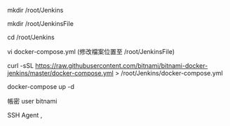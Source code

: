 mkdir /root/Jenkins

mkdir /root/JenkinsFile

cd /root/Jenkins

vi docker-compose.yml (修改檔案位置至 /root/JenkinsFile)

curl -sSL https://raw.githubusercontent.com/bitnami/bitnami-docker-jenkins/master/docker-compose.yml > /root/Jenkins/docker-compose.yml

docker-compose up -d

帳密 user bitnami 

 SSH Agent , 

